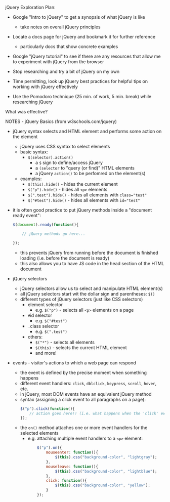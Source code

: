 jQuery Exploration Plan:

* Google "Intro to jQuery" to get a synopsis of what jQuery is like
    - take notes on overall jQuery principles

* Locate a docs page for jQuery and bookmark it for further reference
     - particularly docs that show concrete examples

* Google "jQuery tutorial" to see if there are any resources that allow me to experiment with jQuery from the browser

* Stop researching and try a bit of jQuery on my own

* Time permitting, look up jQuery best practices for helpful tips on working with jQuery effectively

 * Use the Pomodoro technique (25 min. of work, 5 min. break) while researching jQuery


What was effective?


















NOTES - jQuery Basics (from w3schools.com/jquery)

* jQuery syntax selects and HTML element and performs some action on the element
    - jQuery uses CSS syntax to select elements
    - basic syntax:
        + `$(selector).action()`
            * a `$` sign to define/access jQuery
            * a `(selector` to "query (or find)" HTML elements
            * a jQuery `action()` to be perfomred on the element(s)
    - examples:
        + `$(this).hide()` - hides the current element
        + `$("p").hide()` - hides all `<p>` elements
        + `$(".test").hide()` - hides all elements with `class="test"`
        + `$("#test").hide()` - hides all elements with `id="test"`

* it is often good practice to put jQuery methods inside a "document ready event":
    ```javascript
    $(document).ready(function(){
    
        // jQuery methods go here...

    });
    ```
    - this prevents jQuery from running before the document is finished loading (i.e. before the document is ready)
    - this also allows you to have JS code in the head section of the HTML document

* jQuery selectors
    - jQuery selectors allow us to select and manipulate HTML element(s)
    - all jQuery selectors start wit the dollar sign and parentheses: `$()`
    - different types of jQuery selectors (just like CSS selectors)
        + element selector
            * e.g. `$("p")` - selects all `<p>` elements on a page
        + `#`id selector
            * e.g. `$("#test")`
        + `.`class selector
            * e.g. `$(".test")`
        + others:
            * `$("*")` - selects all elements
            * `$(this)` - selects the current HTML element
            * and more!

* events - visitor's actions to which a web page can respond
    - the event is defined by the precise moment when something happens
    - different event handlers: `click`, `dblclick`, `keypress`, `scroll`, `hover`, etc.
    - in jQuery, most DOM events have an equivalent jQuery method
    - syntax (assigning a click event to all paragraphs on a page):
        ```javascript
        $("p").click(function(){
            // action goes here!! (i.e. what happens when the 'click' event "fires"/happens)
        });
        ```
    - the `on()` method attaches one or more event handlers for the selected elements
        + e.g. attaching multiple event handlers to a `<p>` element:
            ```javascript
                $("p").on({
                    mouseenter: function(){
                        $(this).css("background-color", "lightgray");
                    }, 
                    mouseleave: function(){
                        $(this).css("background-color", "lightblue");
                    }, 
                    click: function(){
                        $(this).css("background-color", "yellow");
                    } 
                });
            ```
